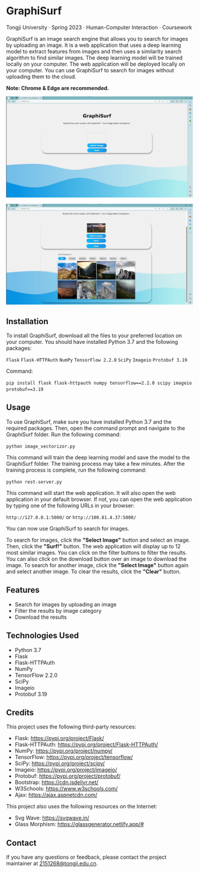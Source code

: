 
# GraphiSurf

Tongji University · Spring 2023 · Human-Computer Interaction · Coursework

GraphiSurf is an image search engine that allows you to search for images by uploading an image. It is a web application that uses a deep learning model to extract features from images and then uses a similarity search algorithm to find similar images. The deep learning model will be trained locally on your computer. The web application will be deployed locally on your computer. You can use GraphiSurf to search for images without uploading them to the cloud.

**Note: Chrome & Edge are recommended.**

![Overview1](static/images/overview1.jpg)

![Overview2](static/images/overview2.jpg)

## Installation

To install GraphiSurf, download all the files to your preferred location on your computer. You should have installed Python 3.7 and the following packages:

`Flask`
`Flask-HTTPAuth`
`NumPy`
`TensorFlow 2.2.0`
`SciPy`
`Imageio`
`Protobuf 3.19`

Command:

```pip install flask flask-httpauth numpy tensorflow==2.2.0 scipy imageio protobuf==3.19```

## Usage

To use GraphiSurf, make sure you have installed Python 3.7 and the required packages. Then, open the command prompt and navigate to the GraphiSurf folder. Run the following command:

```python image_vectorizor.py```

This command will train the deep learning model and save the model to the GraphiSurf folder. The training process may take a few minutes. After the training process is complete, run the following command:

```python rest-server.py```

This command will start the web application. It will also open the web application in your default browser. If not, you can open the web application by typing one of the following URLs in your browser:

```http://127.0.0.1:5000/``` or ```http://100.81.4.37:5000/```

You can now use GraphiSurf to search for images.

To search for images, click the **"Select Image"** button and select an image. Then, click the **"Surf!"** button. The web application will display up to 12 most similar images. You can click on the filter buttons to filter the results. You can also click on the download button over an image to download the image. To search for another image, click the **"Select Image"** button again and select another image. To clear the results, click the **"Clear"** button.

## Features

- Search for images by uploading an image
- Filter the results by image category
- Download the results

## Technologies Used

- Python 3.7
- Flask
- Flask-HTTPAuth
- NumPy
- TensorFlow 2.2.0
- SciPy
- Imageio
- Protobuf 3.19

## Credits

This project uses the following third-party resources:

- Flask: <https://pypi.org/project/Flask/>
- Flask-HTTPAuth: <https://pypi.org/project/Flask-HTTPAuth/>
- NumPy: <https://pypi.org/project/numpy/>
- TensorFlow: <https://pypi.org/project/tensorflow/>
- SciPy: <https://pypi.org/project/scipy/>
- Imageio: <https://pypi.org/project/imageio/>
- Protobuf: <https://pypi.org/project/protobuf/>
- Bootstrap: <https://cdn.jsdelivr.net/>
- W3Schools: <https://www.w3schools.com/>
- Ajax: <https://ajax.aspnetcdn.com/>

This project also uses the following resources on the Internet:

- Svg Wave: <https://svgwave.in/>
- Glass Morphism: <https://glassgenerator.netlify.app/#>

## Contact

If you have any questions or feedback, please contact the project maintainer at <2151268@tongji.edu.cn>.
